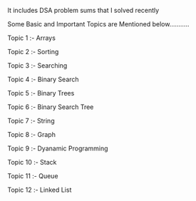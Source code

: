 It includes DSA problem sums that I solved recently


Some Basic and Important Topics are Mentioned below...........

Topic 1 :- Arrays

Topic 2 :- Sorting 

Topic 3 :- Searching

Topic 4 :- Binary Search

Topic 5 :- Binary Trees 

Topic 6 :- Binary Search Tree

Topic 7 :- String

Topic 8 :- Graph

Topic 9 :- Dyanamic Programming

Topic 10 :- Stack

Topic 11 :- Queue

Topic 12 :- Linked List
